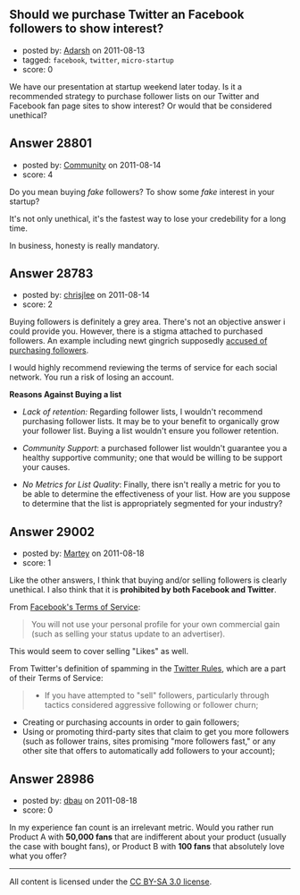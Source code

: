 ## Should we purchase Twitter an Facebook followers to show interest?

- posted by: [Adarsh](https://stackexchange.com/users/-1/12661-adarsh) on 2011-08-13
- tagged: `facebook`, `twitter`, `micro-startup`
- score: 0

We have our presentation at startup weekend later today. Is it a recommended strategy to purchase follower lists on our Twitter and Facebook fan page sites to show interest?  Or would that be considered unethical?


## Answer 28801

- posted by: [Community](https://stackexchange.com/users/-1/-1-community) on 2011-08-14
- score: 4

Do you mean buying *fake* followers? To show some *fake* interest in your startup?

It's not only unethical, it's the fastest way to lose your credebility for a long time.

In business, honesty is really mandatory.


## Answer 28783

- posted by: [chrisjlee](https://stackexchange.com/users/-1/10971-chrisjlee) on 2011-08-14
- score: 2

<p>Buying followers is definitely a grey area. There's not an objective answer i could provide you. However, there is a stigma attached to purchased followers. An example including newt gingrich supposedly <a href="http://mashable.com/2011/08/01/newt-gingrich-buy-twitter-followers/" rel="nofollow">accused of purchasing followers</a>.</p>

<p>I would highly recommend reviewing the terms of service for each social network. You run a risk of losing an account.  </p>

<p><strong>Reasons Against Buying a list</strong></p>

<ul>
<li><p><em>Lack of retention:</em> 
Regarding follower lists, I wouldn't recommend purchasing follower lists. It may be to your benefit to organically grow your follower list. Buying a list wouldn't ensure you follower retention. </p></li>
<li><p><em>Community Support</em>: a purchased follower list wouldn't guarantee you a healthy supportive community; one that would be willing to be support your causes.  </p></li>
<li><p><em>No Metrics for List Quality</em>: Finally, there isn't really a metric for you to be able to determine the effectiveness of your list. How are you suppose to determine that the list is appropriately segmented for your industry?</p></li>
</ul>



## Answer 29002

- posted by: [Martey](https://stackexchange.com/users/-1/4776-martey) on 2011-08-18
- score: 1

Like the other answers, I think that buying and/or selling followers is clearly unethical. I also think that it is **prohibited by both Facebook and Twitter**.

From [Facebook's Terms of Service](http://www.facebook.com/terms.php):

> You will not use your personal profile for your own commercial gain (such as selling your status update to an advertiser).

This would seem to cover selling "Likes" as well.

From Twitter's definition of spamming in the [Twitter Rules](http://support.twitter.com/articles/18311-the-twitter-rules), which are a part of their Terms of Service:

>  - If you have attempted to "sell" followers, particularly through tactics considered aggressive following or follower churn;
 - Creating or purchasing accounts in order to gain followers;
 - Using or promoting third-party sites that claim to get you more followers (such as follower trains, sites promising "more followers fast," or any other site that offers to automatically add followers to your account);


## Answer 28986

- posted by: [dbau](https://stackexchange.com/users/-1/12798-dbau) on 2011-08-18
- score: 0

In my experience fan count is an irrelevant metric. Would you rather run Product A with **50,000 fans** that are indifferent about your product (usually the case with bought fans), or Product B with **100 fans** that absolutely love what you offer?



---

All content is licensed under the [CC BY-SA 3.0 license](https://creativecommons.org/licenses/by-sa/3.0/).
